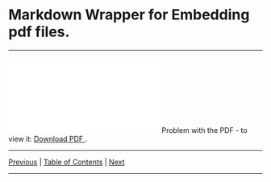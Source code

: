 # Markdown Wrapper for Embedding pdf files.

<hr>

<object data="./topic_12.pdf" type="application/pdf" width="700px" height="700px">
  <embed src="./topic_12.pdf">
      Problem with the PDF - to view it:
      <a href="./topic_12.pdf">
          Download PDF
      </a>.
  </embed>
</object>

<hr>

[Previous](../../topic_11/pdf/embed_11.md)
| [Table of Contents](../../toc/pdf/embed_toc.md)
| [Next](../../topic_13/pdf/embed_13.md)

<hr>
